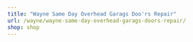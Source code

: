 ```yaml
---
title: "Wayne Same Day Overhead Garags Doo'rs Repair"
url: /wayne/wayne-same-day-overhead-garags-doors-repair/
shop: shop
---
```

